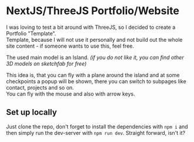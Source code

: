 # NextJS/ThreeJS Portfolio/Website

I was loving to test a bit around with ThreeJS, so I decided to create a Portfolio "Template".\
Template, because I will not use it personally and not build out the whole site content - if someone wants to use this, feel free.

The used main model is an Island. _(if you do not like it, you can find other 3D models on sketchfab for free)_

This idea is, that you can fly with a plane around the island and at some checkpoints a popup will be shown, there you can switch to subpages like contact, projects and so on.\
You can fly with the mouse and also with arrow keys.

## Set up locally
Just clone the repo, don't forget to install the dependencies with `npm i` and then simply run the dev-server with `npm run dev`. Straight forward, isn't it?
